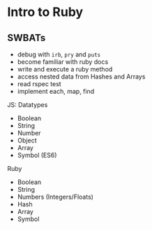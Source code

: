 # Intro to Ruby

## SWBATs
- debug with `irb`, `pry` and `puts`
- become familiar with ruby docs 
- write and execute a ruby method 
- access nested data from Hashes and Arrays 
- read rspec test
- implement each, map, find

JS: Datatypes
- Boolean
- String
- Number
- Object
- Array
- Symbol (ES6)

Ruby
- Boolean
- String
- Numbers (Integers/Floats)
- Hash
- Array
- Symbol

